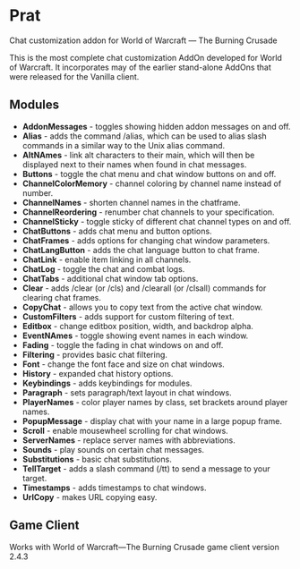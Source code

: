 # Prat

Chat customization addon for World of Warcraft — The Burning Crusade

This is the most complete chat customization AddOn developed for World of Warcraft. It incorporates may of the earlier stand-alone AddOns that were released for the Vanilla client.

## Modules

* **AddonMessages** - toggles showing hidden addon messages on and off.
* **Alias** - adds the command /alias, which can be used to alias slash commands in a similar way to the Unix alias command.
* **AltNAmes** - link alt characters to their main, which will then be displayed next to their names when found in chat messages.
* **Buttons** - toggle the chat menu and chat window buttons on and off.
* **ChannelColorMemory** - channel coloring by channel name instead of number.
* **ChannelNames** - shorten channel names in the chatframe.
* **ChannelReordering** - renumber chat channels to your specification.
* **ChannelSticky** - toggle sticky of different chat channel types on and off.
* **ChatButtons** - adds chat menu and button options.
* **ChatFrames** - adds options for changing chat window parameters.
* **ChatLangButton** - adds the chat language button to chat frame.
* **ChatLink** - enable item linking in all channels.
* **ChatLog** - toggle the chat and combat logs.
* **ChatTabs** - additional chat window tab options.
* **Clear** - adds /clear (or /cls) and /clearall (or /clsall) commands for clearing chat frames.
* **CopyChat** - allows you to copy text from the active chat window.
* **CustomFilters** - adds support for custom filtering of text.
* **Editbox** - change editbox position, width, and backdrop alpha.
* **EventNAmes** - toggle showing event names in each window.
* **Fading** - toggle the fading in chat windows on and off.
* **Filtering** - provides basic chat filtering.
* **Font** - change the font face and size on chat windows.
* **History** - expanded chat history options.
* **Keybindings** - adds keybindings for modules.
* **Paragraph** - sets paragraph/text layout in chat windows.
* **PlayerNames** - color player names by class, set brackets around player names.
* **PopupMessage** - display chat with your name in a large popup frame.
* **Scroll** - enable mousewheel scrolling for chat windows.
* **ServerNames** - replace server names with abbreviations.
* **Sounds** - play sounds on certain chat messages.
* **Substitutions** - basic chat substitutions.
* **TellTarget** - adds a slash command (/tt) to send a message to your target.
* **Timestamps** - adds timestamps to chat windows.
* **UrlCopy** - makes URL copying easy.

## Game Client

Works with World of Warcraft—The Burning Crusade game client version 2.4.3
